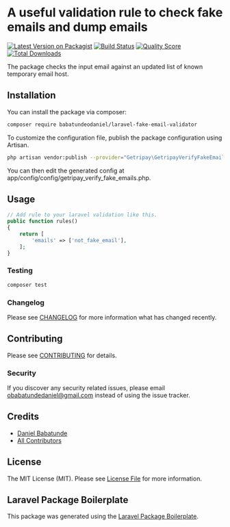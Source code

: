 # A useful validation rule to check fake emails and dump emails

[![Latest Version on Packagist](https://img.shields.io/packagist/v/babatundeodaniel/getripay-verify-fake-emails.svg?style=flat-square)](https://packagist.org/packages/babatundeodaniel/getripay-verify-fake-emails)
[![Build Status](https://img.shields.io/travis/babatundeodaniel/getripay-verify-fake-emails/master.svg?style=flat-square)](https://travis-ci.org/babatundeodaniel/getripay-verify-fake-emails)
[![Quality Score](https://img.shields.io/scrutinizer/g/babatundeodaniel/getripay-verify-fake-emails.svg?style=flat-square)](https://scrutinizer-ci.com/g/babatundeodaniel/getripay-verify-fake-emails)
[![Total Downloads](https://img.shields.io/packagist/dt/babatundeodaniel/getripay-verify-fake-emails.svg?style=flat-square)](https://packagist.org/packages/babatundeodaniel/getripay-verify-fake-emails)

The package checks the input email against an updated list of known temporary email host.

## Installation

You can install the package via composer:

```bash
composer require babatundeodaniel/laravel-fake-email-validator
```
To customize the configuration file, publish the package configuration using Artisan.

```bash
php artisan vendor:publish --provider="Getripay\GetripayVerifyFakeEmails\GetripayVerifyFakeEmailsServiceProvider"
```
You can then edit the generated config at app/config/config/getripay_verify_fake_emails.php.
## Usage

``` php
// Add rule to your laravel validation like this.
public function rules()
{
    return [
        'emails' => ['not_fake_email'],
    ];
}
```

### Testing

``` bash
composer test
```

### Changelog

Please see [CHANGELOG](CHANGELOG.md) for more information what has changed recently.

## Contributing

Please see [CONTRIBUTING](CONTRIBUTING.md) for details.

### Security

If you discover any security related issues, please email obabatundedaniel@gmail.com instead of using the issue tracker.

## Credits

- [Daniel Babatunde](https://github.com/getripay)
- [All Contributors](../../contributors)

## License

The MIT License (MIT). Please see [License File](LICENSE.md) for more information.

## Laravel Package Boilerplate

This package was generated using the [Laravel Package Boilerplate](https://laravelpackageboilerplate.com).